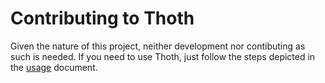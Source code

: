 # Contributing to Thoth

Given the nature of this project, neither development nor contibuting as such is needed. If you need to use Thoth, just follow the steps depicted in the [usage](USAGE.md) document.
